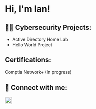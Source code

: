 <h1>Hi, I'm Ian! 

<h2>👨‍💻 Cybersecurity Projects:</h2>

- Active Directory Home Lab
- Hello World Project

<h2> Certifications:</h2>
Comptia Network+ (In progress)
<h2> 🤳 Connect with me:</h2>


[<img align="left" alt="JoshMadakor | LinkedIn" width="22px" src="https://cdn.jsdelivr.net/npm/simple-icons@v3/icons/linkedin.svg" />][linkedin]



[linkedin]: https://www.linkedin.com/in/ian-caddy-8b5877170/


